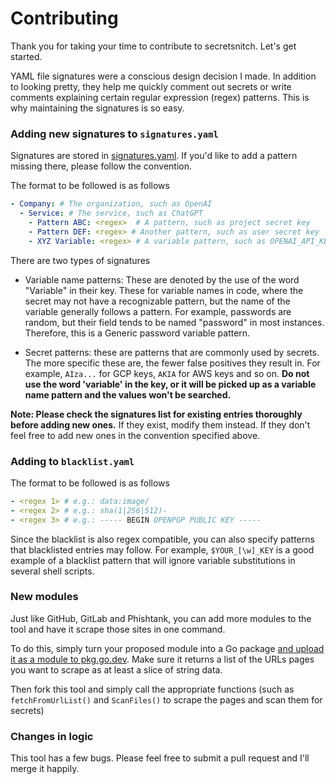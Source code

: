 # Contributing

Thank you for taking your time to contribute to secretsnitch. Let's get started.

YAML file signatures were a conscious design decision I made. In addition to looking pretty, they help me quickly comment out secrets or write comments explaining certain regular expression (regex) patterns. This is why maintaining the signatures is so easy.

### Adding new signatures to `signatures.yaml`

Signatures are stored in [signatures.yaml](signatures.yaml). If you'd like to add a pattern missing there, please follow the convention.

The format to be followed is as follows

```yaml
- Company: # The organization, such as OpenAI
  - Service: # The service, such as ChatGPT
    - Pattern ABC: <regex>  # A pattern, such as project secret key
    - Pattern DEF: <regex> # Another pattern, such as user secret key
    - XYZ Variable: <regex> # A variable pattern, such as OPENAI_API_KEY
```

There are two types of signatures 

- Variable name patterns: These are denoted by the use of the word "Variable" in their key. These for variable names in code, where the secret may not have a recognizable pattern, but the name of the variable generally follows a pattern.
For example, passwords are random, but their field tends to be named "password" in most instances. Therefore, this is a Generic password variable pattern.

- Secret patterns: these are patterns that are commonly used by secrets. The more specific these are, the fewer false positives they result in.
For example, `AIza...` for GCP keys, `AKIA` for AWS keys and so on.
**Do not use the word 'variable' in the key, or it will be picked up as a variable name pattern and the values won't be searched.**

**Note: Please check the signatures list for existing entries thoroughly before adding new ones.** If they exist, modify them instead. If they don't feel free to add new ones in the convention specified above.

### Adding to `blacklist.yaml`

The format to be followed is as follows

```yaml
- <regex 1> # e.g.: data:image/
- <regex 2> # e.g.: sha(1|256|512)-
- <regex 3> # e.g.: ----- BEGIN OPENPGP PUBLIC KEY -----
```

Since the blacklist is also regex compatible, you can also specify patterns that blacklisted entries may follow. For example, `$YOUR_[\w]_KEY` is a good example of a blacklist pattern that will ignore variable substitutions in several shell scripts.

### New modules

Just like GitHub, GitLab and Phishtank, you can add more modules to the tool and have it scrape those sites in one command.

To do this, simply turn your proposed module into a Go package [and upload it as a module to pkg.go.dev](https://go.dev/doc/modules/publishing). Make sure it returns a list of the URLs pages you want to scrape as at least a slice of string data.

Then fork this tool and simply call the appropriate functions (such as `fetchFromUrlList()` and `ScanFiles()` to scrape the pages and scan them for secrets)

### Changes in logic

This tool has a few bugs. Please feel free to submit a pull request and I'll merge it happily.
